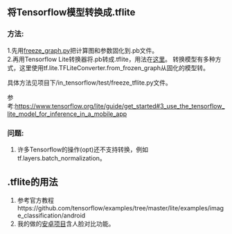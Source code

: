 ## 将Tensorflow模型转换成.tflite
### 方法:
1.先用[freeze_graph.py](https://github.com/tensorflow/tensorflow/blob/master/tensorflow/python/tools/freeze_graph.py)把计算图和参数固化到.pb文件。  
2.再用Tensorflow Lite转换器将.pb转成.tflite，用法在[这里](https://github.com/tensorflow/tensorflow/blob/master/tensorflow/lite/g3doc/convert/python_api.md)。 
转换模型有多种方式，这里使用tf.lite.TFLiteConverter.from_frozen_graph从固化的模型转。      

具体方法见项目下/in_tensorflow/test/freeze_tflite.py文件。  
  
参考:https://www.tensorflow.org/lite/guide/get_started#3_use_the_tensorflow_lite_model_for_inference_in_a_mobile_app  
  
### 问题:
1. 许多Tensorflow的操作(opt)还不支持转换，例如tf.layers.batch_normalization。
  
  
## .tflite的用法
1. 参考官方教程https://github.com/tensorflow/examples/tree/master/lite/examples/image_classification/android  
2. 我的做的[安卓项目](https://github.com/yemiekai/Vedio_Voice)含人脸对比功能。


